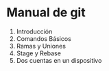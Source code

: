 # Manual de git

1. Introducción
2. Comandos Básicos
3. Ramas y Uniones
4. Stage y Rebase
5. Dos cuentas en un dispositivo 
